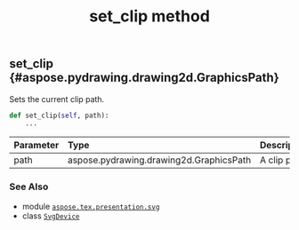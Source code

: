 ﻿---
title: set_clip method
second_title: Aspose.TeX for Python via .NET API References
description: 
type: docs
weight: 130
url: /python-net/aspose.tex.presentation.svg/svgdevice/set_clip/
is_root: false
---

## set_clip {#aspose.pydrawing.drawing2d.GraphicsPath}

Sets the current clip path.



```python
def set_clip(self, path):
    ...
```


| Parameter | Type | Description |
| :- | :- | :- |
| path | aspose.pydrawing.drawing2d.GraphicsPath | A clip path. |



### See Also
* module [`aspose.tex.presentation.svg`](../../)
* class [`SvgDevice`](/tex/python-net/aspose.tex.presentation.svg/svgdevice)
